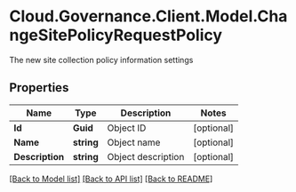# Cloud.Governance.Client.Model.ChangeSitePolicyRequestPolicy
The new site collection policy information settings
## Properties

Name | Type | Description | Notes
------------ | ------------- | ------------- | -------------
**Id** | **Guid** | Object ID | [optional] 
**Name** | **string** | Object name | [optional] 
**Description** | **string** | Object description | [optional] 

[[Back to Model list]](../README.md#documentation-for-models) [[Back to API list]](../README.md#documentation-for-api-endpoints) [[Back to README]](../README.md)


